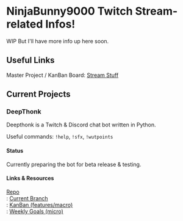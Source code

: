 # NinjaBunny9000 Twitch Stream-related Infos!

WIP But I'll have more info up here soon.

## Useful Links

Master Project / KanBan Board: [Stream Stuff](https://trello.com/b/Fm4Q3mBx/ninjabunny9000-stream-stuffs)

## Current Projects

### DeepThonk

Deepthonk is a Twitch & Discord chat bot written in Python.

Useful commands: `!help`, `!sfx`, `!wutpoints`

#### Status

Currently preparing the bot for beta release & testing.

#### Links & Resources

[Repo](https://github.com/NinjaBunny9000/DeepThonk/)  
 : [Current Branch](https://github.com/NinjaBunny9000/DeepThonk/tree/beta-refactor)  
 : [KanBan (features/macro)](https://trello.com/b/Jo5Ig3uQ/deepthonk)  
 : [Weekly Goals (micro)](https://github.com/NinjaBunny9000/stream-stuff/blob/master/deepthonk_weekly.md)

